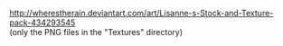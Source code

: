 http://wherestherain.deviantart.com/art/Lisanne-s-Stock-and-Texture-pack-434293545  
(only the PNG files in the "Textures" directory)
